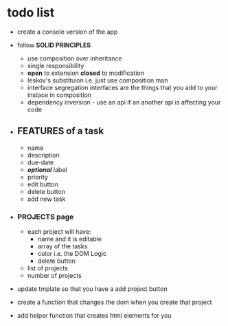 # todo list

- create a console version of the app
- follow **SOLID PRINCIPLES**

  - use composition over inheritance
  - single responsibility
  - **open** to extension **closed** to modification
  - leskov's substituion i.e. just use composition man
  - interface segregation interfaces are the things that you add to your instace in composition
  - dependency inversion - use an api if an another api is affecting your code

- ## FEATURES of a task

  - name
  - description
  - due-date
  - **_optional_** label
  - priority
  - edit button
  - delete button
  - add new task

- ### PROJECTS page

  - each project will have:
    - name and it is editable
    - array of the tasks
    - color i.e. the DOM Logic
    - delete button
  - list of projects
  - number of projects

- update tmplate so that you have a add project button
- create a function that changes the dom when you create that project
- add helper function that creates html elements for you
